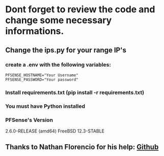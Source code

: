 # **Dont forget to review the code and change some necessary informations.**
## Change the ips.py for your range IP's
### create a .env with the following variables: 
```
PFSENSE_HOSTNAME="Your Username"
PFSENSE_PASSWORD="Your password"
```
### Install requirements.txt (pip install -r requirements.txt)
### You must have Python installed

### PFSense's Version
2.6.0-RELEASE (amd64)
FreeBSD 12.3-STABLE

## Thanks to Nathan Florencio for his help: [Github](https://github.com/nathanflorencio)